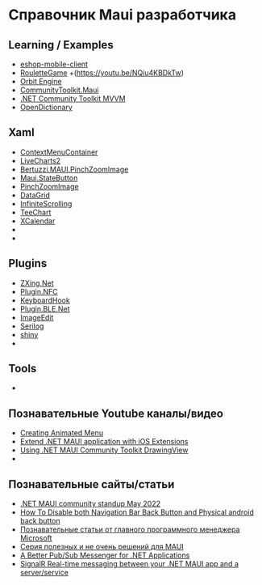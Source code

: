 # Справочник Maui разработчика



**Learning / Examples**
------------
- [eshop-mobile-client](https://github.com/dotnet-architecture/eshop-mobile-client)
- [RouletteGame](https://github.com/kei-soft/KJunBlog/tree/master/Maui.RouletteGame) +(https://youtu.be/NQiu4KBDkTw)
- [Orbit Engine](https://github.com/bijington/orbit)
- [CommunityToolkit.Maui](https://www.nuget.org/packages/CommunityToolkit.Maui)
- [.NET Community Toolkit MVVM](https://github.com/CommunityToolkit/dotnet)
- [OpenDictionary](https://github.com/sipasi/OpenDictionary)

**Xaml**
------------
- [ContextMenuContainer](https://www.nuget.org/packages/ContextMenuContainer/1.1.0.2-preview#readme-body-tab)
- [LiveCharts2](https://github.com/beto-rodriguez/LiveCharts2)
- [Bertuzzi.MAUI.PinchZoomImage](https://github.com/TBertuzzi/Bertuzzi.MAUI.PinchZoomImage)
- [Maui.StateButton](https://github.com/IeuanWalker/Maui.StateButton)
- [PinchZoomImage](https://github.com/TBertuzzi/Bertuzzi.MAUI.PinchZoomImage)
- [DataGrid](https://github.com/akgulebubekir/Maui.DataGrid)
- [InfiniteScrolling](https://www.nuget.org/packages/TheSalLab.MauiInfiniteScrolling)
- [TeeChart](https://www.nuget.org/packages/Steema.TeeChart.NET.MAUI/4.2022.7.13-beta)
- [XCalendar](https://www.nuget.org/packages/XCalendar.Maui/4.0.0-pre1)
- []()
- []()


**Plugins**
------------


- [ZXing.Net](https://github.com/Redth/ZXing.Net.Maui)
- [Plugin.NFC](https://github.com/franckbour/Plugin.NFC)
- [KeyboardHook](https://www.nuget.org/packages/KeyboardHookLite)
- [Plugin.BLE.Net](https://www.nuget.org/packages/Plugin.BLE.Net/3.0.0-alpha.1)
- [ImageEdit](https://www.nuget.org/packages/Xamarin.Plugin.ImageEdit.NET/2.0.0-alpha1)
- [Serilog](https://www.nuget.org/packages/Serilog.Sinks.Xamarin/1.0.0-dev-00104-fd287b7)
- [shiny](https://shinylib.net/mobile/index.html)
- []()


**Tools**
------------

- []()

**Познавательные Youtube каналы/видео**
------------
- [Creating Animated Menu](https://youtu.be/qkfBGIypRLI)
- [Extend .NET MAUI application with iOS Extensions](https://youtu.be/nSHXQP3zVFE)
- [Using .NET MAUI Community Toolkit DrawingView](https://www.youtube.com/watch?v=7rw13_a5GR0)
- []()

**Познавательные сайты/статьи**
------------
- [.NET MAUI community standup May 2022](https://www.theurlist.com/maui-standup-may2022)
- [How To Disable both Navigation Bar Back Button and Physical android back button](https://www.theurlist.com/maui-standup-may2022)
- [Познавательные статьи от главного программного менеджера Microsoft](https://dev.to/davidortinau)
- [Серия полезных и не очень решений для MAUI](https://github.com/jsuarezruiz/awesome-dotnet-maui)
- [A Better Pub/Sub Messenger for .NET Applications](https://www.youtube.com/watch?v=vD17OetzGXc)
- [SignalR Real-time messaging between your .NET MAUI app and a server/service](https://youtu.be/pDr0Hx67guk)

